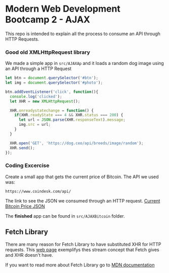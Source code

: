 # Modern Web Development Bootcamp 2 - AJAX

This repo is intended to explain all the process to consume an API through HTTP Requests. 

### Good old XMLHttpRequest library

We made a simple app in `src/AJAXAp` and it loads a random dog image using an API through a HTTP Request

``` javascript 
let btn = document.querySelector('#btn');
let img = document.querySelector('#photo');

btn.addEventListener('click', function(){
  console.log('clicked');
  let XHR = new XMLHttpRequest();

  XHR.onreadystatechange = function() {
    if(XHR.readyState === 4 && XHR.status === 200) {
      let url = JSON.parse(XHR.responseText).message;
      img.src = url;
    }
  }

  XHR.open('GET', 'https://dog.ceo/api/breeds/image/random');
  XHR.send();
});
```

### Coding Excercise

Create a small app that gets the current price of Bitcoin. 
The API we used was:
```
https://www.coindesk.com/api/
```

The link to see the JSON we consumed through an HTTP request.
[Current Bitcoin Price JSON](https://api.coindesk.com/v1/bpi/currentprice.json)

The **finished** app can be found in `src/AJAXBitcoin` folder.

## Fetch Library

There are many reason for Fetch Library to have substituted XHR for HTTP requests. This [web page](https://domenic.github.io/streams-demo/) exemplifys thes stream concept that Fetch gives and XHR doesn't have.

If you want to read more about Fetch Library go to [MDN documentation](https://developer.mozilla.org/en-US/docs/Web/API/WindowOrWorkerGlobalScope/fetch)
